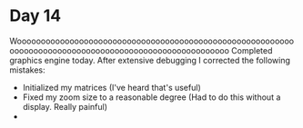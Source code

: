# Day 14

Woooooooooooooooooooooooooooooooooooooooooooooooooooooooooooooooooooooooooooooooooooooooooooooooooooooooo
Completed graphics engine today. 
After extensive debugging I corrected the following mistakes:
- Initialized my matrices (I've heard that's useful)
- Fixed my zoom size to a reasonable degree (Had to do this without a display. Really painful)
- 